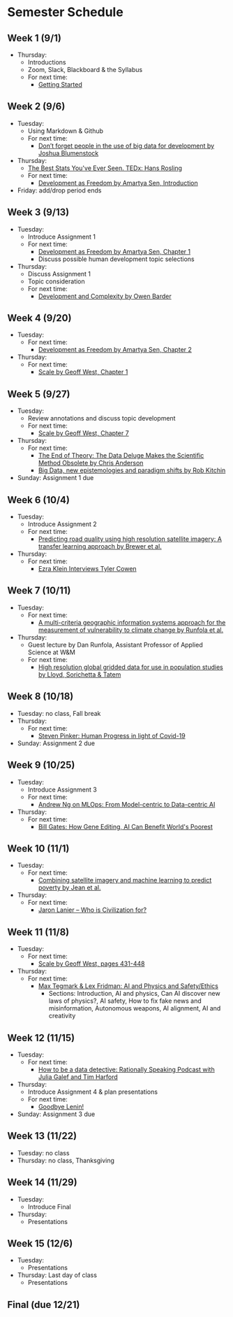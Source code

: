 # Semester Schedule

## Week 1 (9/1)
- Thursday:
	- Introductions
	- Zoom, Slack, Blackboard & the Syllabus
	- For next time:
		- [Getting Started](https://tyler-frazier.github.io/dsbook/getting_started.html)

## Week 2 (9/6)
- Tuesday:
	- Using Markdown & Github
	- For next time:
		- [Don’t forget people in the use of big data for development by Joshua Blumenstock](https://www.nature.com/articles/d41586-018-06215-5)
- Thursday:
	- [The Best Stats You've Ever Seen. TEDx: Hans Rosling](https://www.ted.com/talks/hans_rosling_the_best_stats_you_ve_ever_seen?language=en)
	- For next time:
		- [Development as Freedom by Amartya Sen, Introduction](https://dsfall21.slack.com/files/U02DA5H2NGJ/F02E98U4ERX/sen_devfree_intro_2.pdf)
- Friday: add/drop period ends

## Week 3 (9/13)
- Tuesday:  
	- Introduce Assignment 1
	- For next time:  
		- [Development as Freedom by Amartya Sen, Chapter 1](https://dsfall21.slack.com/files/U02DA5H2NGJ/F02E98U4ERX/sen_devfree_intro_2.pdf)   
		- Discuss possible human development topic selections  
- Thursday:  
	- Discuss Assignment 1  
	- Topic consideration  
	- For next time:
		- [Development and Complexity by Owen Barder](https://www.youtube.com/watch?v=02EZPxPcFqs)

## Week 4 (9/20)
- Tuesday:  
	- For next time:  
		- [Development as Freedom by Amartya Sen, Chapter 2](https://dsfall21.slack.com/files/U02DA5H2NGJ/F02E98U4ERX/sen_devfree_intro_2.pdf)
- Thursday:  
	- For next time:  
		- [Scale by Geoff West, Chapter 1](https://dsfall21.slack.com/files/U02DA5H2NGJ/F02EVA0KH8V/west_scale.pdf)
	
## Week 5 (9/27)
- Tuesday:
	- Review annotations and discuss topic development
	- For next time:
		- [Scale by Geoff West, Chapter 7](https://dsfall21.slack.com/files/U02DA5H2NGJ/F02EVA0KH8V/west_scale.pdf)
- Thursday:
	- For next time:
		- [The End of Theory: The Data Deluge Makes the Scientific Method Obsolete by Chris Anderson](https://www.wired.com/2008/06/pb-theory/)
		- [Big Data, new epistemologies and paradigm shifts by Rob Kitchin](https://journals.sagepub.com/doi/full/10.1177/2053951714528481)
- Sunday: Assignment 1 due

## Week 6 (10/4)
- Tuesday:
	- Introduce Assignment 2
	- For next time:
		- [Predicting road quality using high resolution satellite imagery: A transfer learning approach by Brewer et al.](https://journals.plos.org/plosone/article?id=10.1371/journal.pone.0253370)
- Thursday:
	- For next time:
		- [Ezra Klein Interviews Tyler Cowen](https://www.nytimes.com/2021/09/10/podcasts/transcript-ezra-klein-interviews-tyler-cowen.html)

## Week 7 (10/11)
- Tuesday:
	- For next time:
		- [A multi-criteria geographic information systems approach for the measurement of vulnerability to climate change by Runfola et al.](https://link.springer.com/content/pdf/10.1007/s11027-015-9674-8.pdf)
- Thursday:
	- Guest lecture by Dan Runfola, Assistant Professor of Applied Science at W&M
	- For next time:
		- [High resolution global gridded data for use in population studies by Lloyd, Sorichetta & Tatem](https://www.ncbi.nlm.nih.gov/pmc/articles/PMC5283062/)

## Week 8 (10/18)
- Tuesday: no class, Fall break
- Thursday:
	- For next time:
		- [Steven Pinker: Human Progress in light of Covid-19](https://www.youtube.com/watch?v=kT8j878aSEs)
- Sunday: Assignment 2 due

## Week 9 (10/25)
- Tuesday:
	- Introduce Assignment 3
	- For next time:
		- [Andrew Ng on MLOps: From Model-centric to Data-centric AI](https://www.youtube.com/watch?v=06-AZXmwHjo)
- Thursday:
	- For next time:
		- [Bill Gates: How Gene Editing, AI Can Benefit World's Poorest](https://www.youtube.com/watch?v=YNbOS4UBbDI)

## Week 10 (11/1)
- Tuesday:
	- For next time:
		- [Combining satellite imagery and machine learning to predict poverty by Jean et al.](https://www.science.org/doi/10.1126/science.aaf7894)
- Thursday:
	- For next time:
		- [Jaron Lanier – Who is Civilization for?](https://www.youtube.com/watch?v=rGqiswuJuQI)

## Week 11 (11/8)
- Tuesday:
	- For next time:
		- [Scale by Geoff West, pages 431-448](https://dsfall21.slack.com/files/U02DA5H2NGJ/F02EVA0KH8V/west_scale.pdf)
- Thursday:
	- For next time:
		- [Max Tegmark & Lex Fridman: AI and Physics and Safety/Ethics](https://www.youtube.com/watch?v=RL4j4KPwNGM)
			- Sections: Introduction, AI and physics, Can AI discover new laws of physics?, AI safety, How to fix fake news and misinformation, Autonomous weapons, AI alignment, AI and creativity

## Week 12 (11/15)
- Tuesday:
	- For next time:
		- [How to be a data detective: Rationally Speaking Podcast with Julia Galef and Tim Harford](http://rationallyspeakingpodcast.org/256-how-to-be-a-data-detective-tim-harford/)
- Thursday:
	- Introduce Assignment 4 & plan presentations
	- For next time:
		- [Goodbye Lenin!](https://www.youtube.com/watch?v=qQvzOipkkNM)
- Sunday: Assignment 3 due

## Week 13 (11/22)
- Tuesday: no class
- Thursday: no class, Thanksgiving

## Week 14 (11/29)
- Tuesday:
	- Introduce Final
- Thursday:
	- Presentations

## Week 15 (12/6)
- Tuesday:
	- Presentations
- Thursday: Last day of class
	- Presentations

## Final (due 12/21)
